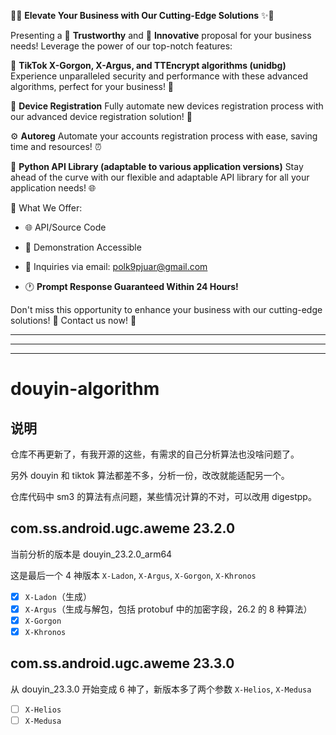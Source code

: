 🌟✨ **Elevate Your Business with Our Cutting-Edge Solutions** ✨🌟

Presenting a 🔐 **Trustworthy** and 🚀 **Innovative** proposal for your business needs! Leverage the power of our top-notch features:

🎯 **TikTok X-Gorgon, X-Argus, and TTEncrypt algorithms (unidbg)** Experience unparalleled security and performance with these advanced algorithms, perfect for your business! 💪

🤖 **Device Registration** Fully automate new devices registration process with our advanced device registration solution! 📱

⚙️ **Autoreg** Automate your accounts registration process with ease, saving time and resources! ⏰

🐍 **Python API Library (adaptable to various application versions)** Stay ahead of the curve with our flexible and adaptable API library for all your application needs! 🌐

💼 What We Offer:

- 🌐 API/Source Code

- 🎥 Demonstration Accessible

- 📧 Inquiries via email: polk9pjuar@gmail.com

- 🕐 **Prompt Response Guaranteed Within 24 Hours!**

Don't miss this opportunity to enhance your business with our cutting-edge solutions! 🌟 Contact us now! 📩

---

---

---







# douyin-algorithm

## 说明

仓库不再更新了，有我开源的这些，有需求的自己分析算法也没啥问题了。

另外 douyin 和 tiktok 算法都差不多，分析一份，改改就能适配另一个。

仓库代码中 sm3 的算法有点问题，某些情况计算的不对，可以改用 digestpp。

## com.ss.android.ugc.aweme 23.2.0

当前分析的版本是 douyin_23.2.0_arm64

这是最后一个 4 神版本 `X-Ladon`, `X-Argus`, `X-Gorgon`, `X-Khronos`

- [x] `X-Ladon`（生成）
- [x] `X-Argus`（生成与解包，包括 protobuf 中的加密字段，26.2 的 8 种算法）
- [x] `X-Gorgon`
- [x] `X-Khronos`

## com.ss.android.ugc.aweme 23.3.0

从 douyin_23.3.0 开始变成 6 神了，新版本多了两个参数 `X-Helios`, `X-Medusa`

- [ ] `X-Helios`
- [ ] `X-Medusa`
